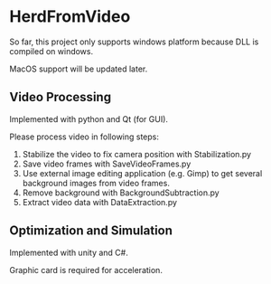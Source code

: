 # HerdFromVideo
So far, this project only supports windows platform because DLL is compiled on windows.

MacOS support will be updated later.

## Video Processing
Implemented with python and Qt (for GUI).

Please process video in following steps:
1. Stabilize the video to fix camera position with Stabilization.py
2. Save video frames with SaveVideoFrames.py
3. Use external image editing application (e.g. Gimp) to get several background images from video frames.
4. Remove background with BackgroundSubtraction.py
5. Extract video data with DataExtraction.py

## Optimization and Simulation
Implemented with unity and C#.

Graphic card is required for acceleration.